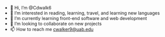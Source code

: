 - 👋 Hi, I’m @Cdwalk6
- 👀 I’m interested in reading, learning, travel, and learning new languages
- 🌱 I’m currently learning front-end software and web development
- 💞️ I’m looking to collaborate on new projects
- 📫 How to reach me cwalker9@uab.edu

<!---
Cdwalk6/Cdwalk6 is a ✨ special ✨ repository because its `README.md` (this file) appears on your GitHub profile.
You can click the Preview link to take a look at your changes.
--->
